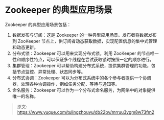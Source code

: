 # Zookeeper 的典型应用场景

Zookeeper 的典型应用场景包括：

1. 数据发布与订阅：这是 Zookeeper 的一种典型应用场景。发布者将数据发布到 ZooKeeper 节点上，供订阅者动态获取数据，实现配置信息的集中式管理和动态更新。
2. 分布式锁：Zookeeper 可以用来实现分布式锁。利用 ZooKeeper 的节点唯一性和顺序性特点，可以保证多个线程在尝试获取锁时按照一定的顺序进行。
3. 集群管理：Zookeeper 可以帮助构建分布式系统，提供集群管理的功能，包括节点监控、异常处理、状态同步等。
4. 分布式协调：Zookeeper 可以为分布式系统中的各个参与者提供一个协调器，处理各种协调操作，例如任务分配、等待与通知等。
5. 命名服务：Zookeeper 可以作为一个分布式命名服务，为网络中的对象提供唯一的名称。



> 原文: <https://www.yuque.com/tulingzhouyu/db22bv/mrruu3vgm8w73fm2>